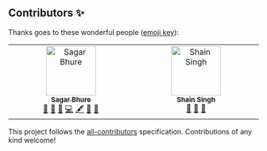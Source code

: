 ## Contributors ✨

Thanks goes to these wonderful people
([emoji key](https://allcontributors.org/docs/en/emoji-key)):

<!-- ALL-CONTRIBUTORS-LIST:START - Do not remove or modify this section -->
<!-- prettier-ignore-start -->
<!-- markdownlint-disable -->
<table>
  <tbody>
    <tr>
      <td align="center" valign="top" width="14.28%"><a href="https://github.com/sagarbhure"><img src="https://avatars.githubusercontent.com/u/25385987?v=4?s=100" width="100px;" alt="Sagar Bhure"/><br /><sub><b>Sagar Bhure</b></sub></a><br /><a href="https://github.com/OWASP/www-project-machine-learning-security-top-10/commits?author=sagarbhure" title="Documentation">📖</a> <a href="#research-sagarbhure" title="Research">🔬</a> <a href="https://github.com/OWASP/www-project-machine-learning-security-top-10/pulls?q=is%3Apr+reviewed-by%3Asagarbhure" title="Reviewed Pull Requests">👀</a> <a href="https://github.com/OWASP/www-project-machine-learning-security-top-10/commits?author=sagarbhure" title="Code">💻</a> <a href="#content-sagarbhure" title="Content">🖋</a> <a href="#promotion-sagarbhure" title="Promotion">📣</a> <a href="#question-sagarbhure" title="Answering Questions">💬</a></td>
      <td align="center" valign="top" width="14.28%"><a href="https://shain.io/"><img src="https://avatars.githubusercontent.com/u/412800?v=4?s=100" width="100px;" alt="Shain Singh"/><br /><sub><b>Shain Singh</b></sub></a><br /><a href="https://github.com/OWASP/www-project-machine-learning-security-top-10/commits?author=shsingh" title="Documentation">📖</a> <a href="#research-shsingh" title="Research">🔬</a> <a href="https://github.com/OWASP/www-project-machine-learning-security-top-10/pulls?q=is%3Apr+reviewed-by%3Ashsingh" title="Reviewed Pull Requests">👀</a></td>
    </tr>
  </tbody>
</table>

<!-- markdownlint-restore -->
<!-- prettier-ignore-end -->

<!-- ALL-CONTRIBUTORS-LIST:END -->

This project follows the
[all-contributors](https://github.com/all-contributors/all-contributors)
specification. Contributions of any kind welcome!

